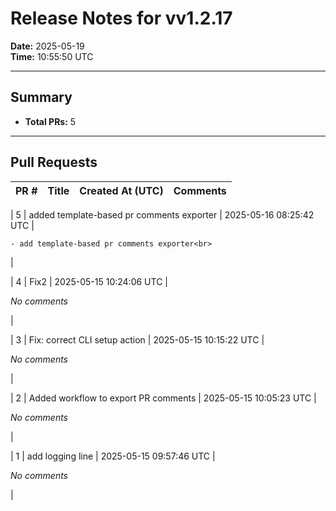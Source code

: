 # Release Notes for vv1.2.17

**Date:** 2025-05-19  
**Time:** 10:55:50 UTC

---

## Summary

- **Total PRs:** 5

---

## Pull Requests

| PR # | Title | Created At (UTC) | Comments |
|------|-------|------------------|----------|

| 5 | added template-based pr comments exporter | 2025-05-16 08:25:42 UTC | 

  
    - add template-based pr comments exporter<br>
  

|

| 4 | Fix2 | 2025-05-15 10:24:06 UTC | 

  _No comments_

|

| 3 | Fix: correct CLI setup action | 2025-05-15 10:15:22 UTC | 

  _No comments_

|

| 2 |  Added workflow to export PR comments  | 2025-05-15 10:05:23 UTC | 

  _No comments_

|

| 1 | add logging line | 2025-05-15 09:57:46 UTC | 

  _No comments_

|
